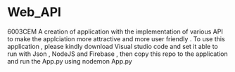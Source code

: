 # Web_API
6003CEM
A creation of application with the implementation of various API to make the applciation more attractive and more user friendly . 
To use this application , please kindly download Visual studio code and set it able to run with Json , NodeJS and Firebase , then copy this repo to the application and run the App.py 
using nodemon App.py
